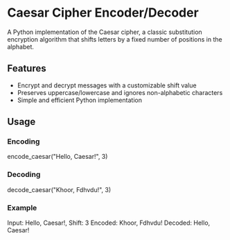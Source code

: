 # Caesar Cipher Encoder/Decoder

A Python implementation of the Caesar cipher, a classic substitution encryption algorithm that shifts letters by a fixed number of positions in the alphabet.

## Features
- Encrypt and decrypt messages with a customizable shift value
- Preserves uppercase/lowercase and ignores non-alphabetic characters
- Simple and efficient Python implementation


## Usage

### Encoding

encode_caesar("Hello, Caesar!", 3)

### Decoding
decode_caesar("Khoor, Fdhvdu!", 3)


### Example

Input: Hello, Caesar!, Shift: 3
Encoded: Khoor, Fdhvdu!
Decoded: Hello, Caesar!
